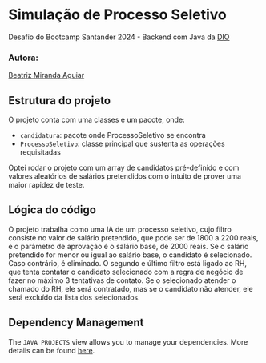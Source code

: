 # Simulação de Processo Seletivo

Desafio do Bootcamp Santander 2024 - Backend com Java da [DIO](https://www.dio.me/en)

### Autora:
[Beatriz Miranda Aguiar](https://github.com/BeatrizMirandaAguiar)

## Estrutura do projeto

O projeto conta com uma classes e um pacote, onde:

- `candidatura`: pacote onde ProcessoSeletivo se encontra
- `ProcessoSeletivo`: classe principal que sustenta as operações requisitadas

Optei rodar o projeto com um array de candidatos pré-definido e com valores aleatórios de salários pretendidos com o intuito de prover uma maior rapidez de teste.

## Lógica do código

O projeto trabalha como uma IA de um processo seletivo, cujo filtro consiste no valor de salário pretendido, que pode ser de 1800 a 2200 reais, e o parâmetro de aprovação é o salário base, de 2000 reais. Se o salário pretendido for menor ou igual ao salário base, o candidato é selecionado. Caso contrário, é eliminado. O segundo e último filtro está ligado ao RH, que tenta contatar o candidato selecionado com a regra de negócio de fazer no máximo 3 tentativas de contato. Se o selecionado atender o chamado do RH, ele será contratado, mas se o candidato não atender, ele será excluído da lista dos selecionados.

## Dependency Management

The `JAVA PROJECTS` view allows you to manage your dependencies. More details can be found [here](https://github.com/microsoft/vscode-java-dependency#manage-dependencies).
